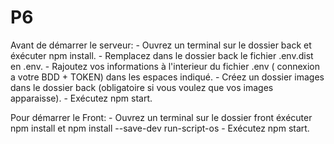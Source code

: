 # P6
Avant de démarrer le serveur: 
                              - Ouvrez un terminal sur le dossier back et éxécuter npm install.
                              - Remplacez dans le dossier back le fichier .env.dist en .env.
                              - Rajoutez vos informations à l'interieur du fichier .env ( connexion a  votre BDD + TOKEN) dans les espaces indiqué.
                              - Créez un dossier images dans le dossier back (obligatoire si vous voulez que vos images apparaisse).
                              - Exécutez npm start.

Pour démarrer le Front:
                        - Ouvrez un terminal sur le dossier front éxécuter npm install et npm install --save-dev run-script-os
                        - Exécutez npm start.
